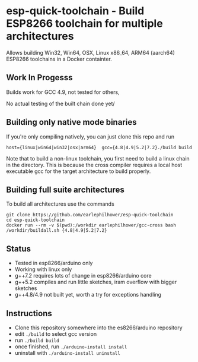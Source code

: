 # esp-quick-toolchain - Build ESP8266 toolchain for multiple architectures

Allows building Win32, Win64, OSX, Linux x86_64, ARM64 (aarch64) ESP8266
toolchains in a Docker containter.

## Work In Progesss

Builds work for GCC 4.9, not tested for others,

No actual testing of the built chain done yet/

## Building only native mode binaries

If you're only compiling natively, you can just clone this repo and run
````
host={linux|win64|win32|osx|arm64}  gcc={4.8|4.9|5.2|7.2}./build build
````

Note that to build a non-linux toolchain, you first need to build a linux chain in the directory.  This is because the cross compiler requires a local host executable gcc for the target architecture to build properly.

## Building full suite architectures

To build all architectures use the commands
````
git clone https://github.com/earlephilhower/esp-quick-toolchain
cd esp-quick-toolchain
docker run --rm -v $(pwd):/workdir earlephilhower/gcc-cross bash /workdir/buildall.sh {4.8|4.9|5.2|7.2}
````

## Status

* Tested in esp8266/arduino only
* Working with linux only
* g++7.2 requires lots of change in esp8266/arduino core
* g++5.2 compiles and run little sketches, iram overflow with bigger sketches
* g++4.8/4.9 not built yet, worth a try for exceptions handling

## Instructions

* Clone this repository somewhere into the es8266/arduino repository
* edit `./build` to select gcc version
* run `./build build`
* once finished, run `./arduino-install install`
* uninstall with `./arduino-install uninstall`

